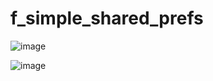 # f_simple_shared_prefs


![image](https://github.com/augustosalazar/f_simple_shared_prefs/assets/4458129/770e10b1-833d-4d4e-b8b4-64e7783108cd)

![image](https://github.com/augustosalazar/f_simple_shared_prefs/assets/4458129/69ed48b3-214b-4493-bafb-d670816c7994)
